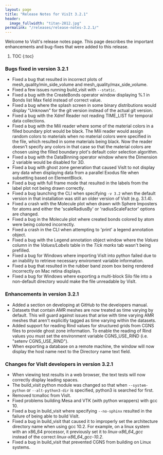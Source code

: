 ```yaml
---
layout: page
title: "Release Notes for VisIt 3.2.1"
header:
  image_fullwidth: "titan-2012.jpg"
permalink: "/releases/release-notes-3.2.1/"
---
```


Welcome to VisIt's release notes page. This page describes the important
enhancements and bug-fixes that were added to this release.

1. TOC
{:toc}

### Bugs fixed in version 3.2.1

* Fixed a bug that resulted in incorrect plots of mesh_quality/min_side_volume and mesh_quality/max_side_volume.
* Fixed a few issues running build_visit with `--static`.
* Fixed a bug with the CreateBonds operator window displaying %.1 in Bonds list Max field instead of correct value.
* Fixed a bug where the splash screen in some binary distributions would display "Unknown" for the git version instead of the actual git version.
* Fixed a bug with the Xdmf Reader not reading TIME_LIST for temporal data collections.
* Fixed a bug with the Mili reader where some of the material colors in a filled boundary plot would be black. The Mili reader would assign random colors to materials when no material colors were specified in the file, which resulted in some materials being black. Now the reader doesn't specify any colors in that case so that the material colors are chosen using the filled boundary plot's default color selection algorithm.
* Fixed a bug with the DataBinning operator window where the Dimension 2 variable would be disabled for 3D.
* Fixed a bug with ghost zone generation that caused VisIt to not display any data when displaying data from a parallel Exodus file when subsetting based on ElementBlock.
* Fixed a bug with full frame mode that resulted in the labels from the label plot not being drawn correctly.
* Fixed a bug launching the CLI when specifying `-v 3.2` when the default version in that installation was still an older version of VisIt (e.g. 3.1.4).
* Fixed a crash with the Molecule plot when drawn with Sphere Imposters for atoms and either the 'scaleRadiusBy' or 'radiusScaleFactor' options are changed.
* Fixed a bug in the Molecule plot where created bonds colored by atom were being colored incorrectly.
* Fixed a crash in the CLI when attempting to 'print' a legend annotation object.
* Fixed a bug with the Legend annotation object window where the *Values* column in the *Values/Labels* table in the *Tick marks* tab wasn't being prefilled.
* Fixed a bug for Windows where importing VisIt into python failed due to an inability to retrieve necessary enviroment variable information.
* Fixed a bug that resulted in the rubber band zoom box being rendered incorrectly on Mac retina displays.
* Fixed a bug for Windows where exporting a multi-block Silo file into a non-default directory would make the file unreadable by VisIt.

### Enhancements in version 3.2.1

* Added a section on developing at GitHub to the developers manual.
* Datasets that contain AMR meshes are now treated as time varying by default. This will guard against issues that arise with time varying AMR meshes that aren't explicitly tagged as time varying within the datasets.
* Added support for reading Rind values for structured grids from CGNS files to provide ghost zone information. To enable the reading of Rind values you must set the environment variable CGNS_USE_RIND (i.e. "setenv CGNS_USE_RIND").
* When exporting a database on a remote machine, the window will now display the host name next to the Directory name text field.

### Changes for VisIt developers in version 3.2.1

* When viewing test results in a web browser, the text tests will now correctly display leading spaces.
* The build_visit python module was changed so that when `--system-python` or `--alt-python3-dir` is specified, python3 is searched for first.
* Removed tcmalloc from VisIt.
* Fixed problems building Mesa and VTK (with python wrappers) with gcc 10.
* Fixed a bug in build_visit where specifying `--no-sphinx` resulted in the failure of being able to build VisIt.
* Fixed a bug in build_visit that caused it to improperly set the architecture directory name when using gcc 10.2. For example, on a linux system with an x86_64 processor, it previously set it to *linux-x86_64_gcc* instead of the correct *linux-x86_64_gcc-10.2*.
* Fixed a bug in build_visit that prevented CGNS from building on Linux systems.
